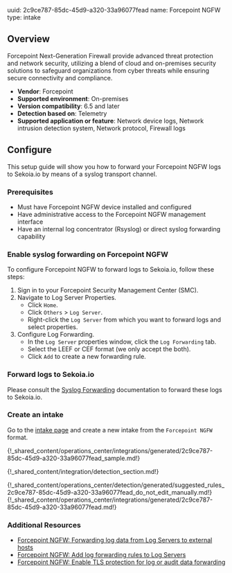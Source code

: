 uuid: 2c9ce787-85dc-45d9-a320-33a96077fead
name: Forcepoint NGFW
type: intake

## Overview

Forcepoint Next-Generation Firewall provide advanced threat protection and network security, utilizing a blend of cloud and on-premises security solutions to safeguard organizations from cyber threats while ensuring secure connectivity and compliance.

- **Vendor**: Forcepoint
- **Supported environment**: On-premises
- **Version compatibility**: 6.5 and later
- **Detection based on**: Telemetry
- **Supported application or feature**: Network device logs, Network intrusion detection system, Network protocol, Firewall logs

## Configure

This setup guide will show you how to forward your Forcepoint NGFW logs to Sekoia.io by means of a syslog transport channel.

### Prerequisites

- Must have Forcepoint NGFW device installed and configured
- Have administrative access to the Forcepoint NGFW management interface
- Have an internal log concentrator (Rsyslog) or direct syslog forwarding capability

### Enable syslog forwarding on Forcepoint NGFW

To configure Forcepoint NGFW to forward logs to Sekoia.io, follow these steps:

1. Sign in to your Forcepoint Security Management Center (SMC).
2. Navigate to Log Server Properties.
   * Click `Home`.
   * Click `Others` > `Log Server`.
   * Right-click the `Log Server` from which you want to forward logs and select properties.
3. Configure Log Forwarding.
   * In the `Log Server` properties window, click the `Log Forwarding` tab.
   * Select the LEEF or CEF format (we only accept the both).
   * Click `Add` to create a new forwarding rule.

### Forward logs to Sekoia.io

Please consult the [Syslog Forwarding](/integration/ingestion_methods/syslog/sekoiaio_forwarder.md) documentation to forward these logs to Sekoia.io.

### Create an intake

Go to the [intake page](https://app.sekoia.io/operations/intakes) and create a new intake from the `Forcepoint NGFW` format.

{!_shared_content/operations_center/integrations/generated/2c9ce787-85dc-45d9-a320-33a96077fead_sample.md!}


{!_shared_content/integration/detection_section.md!}

{!_shared_content/operations_center/detection/generated/suggested_rules_2c9ce787-85dc-45d9-a320-33a96077fead_do_not_edit_manually.md!}
{!_shared_content/operations_center/integrations/generated/2c9ce787-85dc-45d9-a320-33a96077fead.md!}

### Additional Resources
- [Forcepoint NGFW: Forwarding log data from Log Servers to external hosts](https://help.forcepoint.com/ngfw/en-us/7.0.1/GUID-1856F6D5-AC49-4A41-8EE0-766BAB088E39.html)
- [Forcepoint NGFW: Add log forwarding rules to Log Servers](https://help.forcepoint.com/ngfw/en-us/7.0.1/GUID-4C98583A-7BA4-4028-AD85-6D20B58EC420.html#GUID-4C98583A-7BA4-4028-AD85-6D20B58EC420)
- [Forcepoint NGFW: Enable TLS protection for log or audit data forwarding](https://help.forcepoint.com/ngfw/en-us/7.0.0/GUID-D8B51C4D-AEAF-4108-B602-D38246F7F5BC.html)
